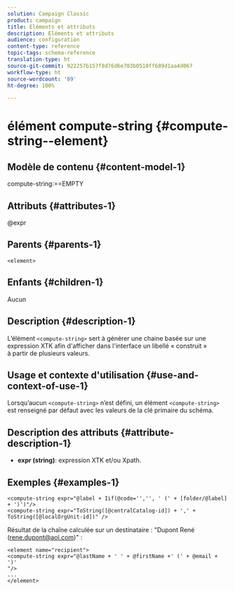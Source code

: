 ```yaml
---
solution: Campaign Classic
product: campaign
title: Eléments et attributs
description: Eléments et attributs
audience: configuration
content-type: reference
topic-tags: schema-reference
translation-type: ht
source-git-commit: 922257b157f8d76d6e703b0510ff689d1aa4d067
workflow-type: ht
source-wordcount: '89'
ht-degree: 100%

---
```



# élément compute-string {#compute-string--element}

## Modèle de contenu {#content-model-1}

compute-string:==EMPTY

## Attributs {#attributes-1}

@expr

## Parents {#parents-1}

`<element>`

## Enfants {#children-1}

Aucun

## Description {#description-1}

L’élément `<compute-string>` sert à générer une chaine basée sur une expression XTK afin d&#39;afficher dans l&#39;interface un libellé « construit » à partir de plusieurs valeurs.

## Usage et contexte d&#39;utilisation {#use-and-context-of-use-1}

Lorsqu’aucun `<compute-string>` n’est défini, un élément `<compute-string>` est renseigné par défaut avec les valeurs de la clé primaire du schéma.

## Description des attributs {#attribute-description-1}

* **expr (string)**: expression XTK et/ou Xpath.

## Exemples       {#examples-1}

```
<compute-string expr="@label + Iif(@code='','', ' (' + [folder/@label] + ')')"/>  
<compute-string expr="ToString([@centralCatalog-id]) + ',' + ToString([@localOrgUnit-id])" />
```

Résultat de la chaîne calculée sur un destinataire : &quot;Dupont René (rene.dupont@aol.com)&quot; :

```
<element name="recipient">
<compute-string expr="@lastName + ' ' + @firstName +' (' + @email + ')'
"/>
...
</element>
```
